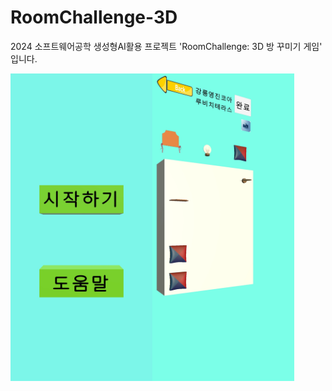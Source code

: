 # RoomChallenge-3D
2024 소프트웨어공학 생성형AI활용 프로젝트 'RoomChallenge: 3D 방 꾸미기 게임' 입니다.
<div style="display: flex; flex-wrap: nowrap;">
  <img width="45%" height="45%" alt="image" src="https://github.com/happygooddays/RoomChallenge-3D/blob/main/main.jpg">
  <img width="45%" height="45%" alt="image" src="https://github.com/happygooddays/RoomChallenge-3D/blob/main/Stage.jpg">
</div>

<br>